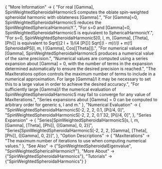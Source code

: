 {
  "More Information" -> {
    "For real \[Gamma], SpinWeightedSpheroidalHarmonicS computes the oblate spin-weighted spheroidal harmonic with oblateness \[Gamma].",
    "For \[Gamma]=0, SpinWeightedSpheroidalHarmonicS reduces the SpinWeightedSphericalHarmonicY.",
    "For s=0 and \[Gamma]=0, SpinWeightedSpheroidalHarmonicS is equivalent to SphericalHarmonicY.",
    "For s=0, SpinWeightedSpheroidalHarmonicS[0, l, m, \[Gamma], \[Theta], \[Phi]] is equivalent to Sqrt[(2 l + 1)/(4 \[Pi])] Sqrt[(l - m)!/(l + m)!] SpheroidalPS[l, m, I \[Gamma], Cos[\[Theta]]].",
    "For numerical values of \[Gamma], SpinWeightedSpheroidalHarmonicS produces a numerical value of the same precision.",
    "Numerical values are computed using a series expansion about \[Gamma] = 0, with the number of terms in the expansion determined automatically to ensure the desired precision is reached.",
    "The MaxIterations option controls the maximum number of terms to include in a numerical approximation. For large \[Gamma]/l it may be necessary to set this to a large value in order to achieve the desired accuracy.",
    "For sufficiently large \[Gamma]/l the numerical evaluation of SpinWeightedSpheroidalHarmonicS may fail to converge for any value of MaxIterations.",
    "Series expansions about \[Gamma] = 0 can be computed to arbitrary order for generic s, l and m."
    },
  "Numerical Evaluation" -> {
    "SpinWeightedSpheroidalHarmonicS[-2, 2, 2, 0.1, \[Pi]/4, 0]",
    "SpinWeightedSpheroidalHarmonicS[-2, 2, 2, 0.1`32, \[Pi]/4, 0]",
    },
  "Series Expansion" -> {
    "Series[SpinWeightedSpheroidalHarmonicS[s, l, m, \[Gamma], \[Theta], \[Phi]], {\[Gamma], 0, 2}]",
    "Series[SpinWeightedSpheroidalHarmonicS[-2, 2, 2, \[Gamma], \[Theta], \[Phi]], {\[Gamma], 0, 2}]",
    },
  "Option Descriptions" -> {
    "MaxIterations" -> "The maximum number of iterations to use when computing numerical values."
   },
  "See Also" -> {"SpinWeightedSpheroidalEigenvalue", "SpinWeightedSphericalHarmonicY"},
  "More About" -> {"SpinWeightedSpheroidalHarmonics"},
  "Tutorials" -> {"SpinWeightedSpheroidalHarmonics"}
}